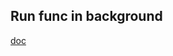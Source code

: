 Run func in background
-

[doc](https://cloud.google.com/appengine/docs/standard/go/modules/runtime#RunInBackground)
